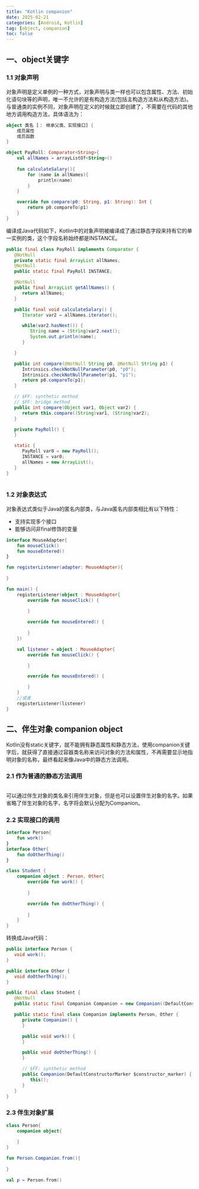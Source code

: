 ```yaml
---
title: "Kotlin companion"
date: 2025-02-21
categories: [Android, Kotlin]
tag: [object, companion]
toc: false
---
```


## 一、object关键字

### 1.1 对象声明
对象声明是定义单例的一种方式，对象声明与类一样也可以包含属性、方法、初始化语句块等的声明，唯一不允许的是有构造方法(包括主构造方法和从构造方法)。与普通类的实例不同，对象声明在定义的时候就立即创建了，不需要在代码的其他地方调用构造方法，具体语法为：
```kotlin
object 类名 [： 继承父类、实现接口] {
    成员属性
    成员函数
}
```

```kotlin
object PayRoll: Comparator<String>{
    val allNames = arrayListOf<String>()
    
    fun calculateSalary(){
        for (name in allNames){
            println(name)
        }
    }

    override fun compare(p0: String, p1: String): Int {
        return p0.compareTo(p1)
    }
}
```
编译成Java代码如下，Kotlin中的对象声明被编译成了通过静态字段来持有它的单一实例的类，这个字段名称始终都是INSTANCE。
```java
public final class PayRoll implements Comparator {
   @NotNull
   private static final ArrayList allNames;
   @NotNull
   public static final PayRoll INSTANCE;

   @NotNull
   public final ArrayList getAllNames() {
      return allNames;
   }

   public final void calculateSalary() {
      Iterator var2 = allNames.iterator();

      while(var2.hasNext()) {
         String name = (String)var2.next();
         System.out.println(name);
      }

   }

   public int compare(@NotNull String p0, @NotNull String p1) {
      Intrinsics.checkNotNullParameter(p0, "p0");
      Intrinsics.checkNotNullParameter(p1, "p1");
      return p0.compareTo(p1);
   }

   // $FF: synthetic method
   // $FF: bridge method
   public int compare(Object var1, Object var2) {
      return this.compare((String)var1, (String)var2);
   }

   private PayRoll() {
   }

   static {
      PayRoll var0 = new PayRoll();
      INSTANCE = var0;
      allNames = new ArrayList();
   }
}
```

```kotlin

```
 ### 1.2 对象表达式
 对象表达式类似于Java的匿名内部类，与Java匿名内部类相比有以下特性：
 * 支持实现多个接口
 * 能够访问非final修饰的变量
```kotlin
interface MouseAdapter{
    fun mouseClick()
    fun mouseEntered()
}

fun registerListener(adapter: MouseAdapter){
    
}

fun main() {
    registerListener(object : MouseAdapter{
        override fun mouseClick() {
            
        }

        override fun mouseEntered() {
            
        }
    })

    val listener = object : MouseAdapter{
        override fun mouseClick() {

        }

        override fun mouseEntered() {

        }
    }
    //或者
    registerListener(listener)
}
```


 ## 二、伴生对象 companion object
Kotlin没有static关键字，就不能拥有静态属性和静态方法，使用companion关键字后，就获得了直接通过容器类名称来访问对象的方法和属性，不再需要显示地指明对象的名称，最终看起来像Java中的静态方法调用。
### 2.1 作为普通的静态方法调用
```kotlin

```
可以通过伴生对象的类名来引用伴生对象，但是也可以设置伴生对象的名字。如果省略了伴生对象的名字，名字将会默认分配为Companion。
### 2.2 实现接口的调用
```kotlin
interface Person{
    fun work()
}
interface Other{
    fun doOtherThing()
}

class Student {
    companion object : Person, Other{
        override fun work() {
            
        }

        override fun doOtherThing() {
            
        }
    }
}
```
转换成Java代码：
```java
public interface Person {
   void work();
}

public interface Other {
   void doOtherThing();
}

public final class Student {
   @NotNull
   public static final Companion Companion = new Companion((DefaultConstructorMarker)null);

   public static final class Companion implements Person, Other {
      private Companion() {
      }

      public void work() {
      }

      public void doOtherThing() {
      }

      // $FF: synthetic method
      public Companion(DefaultConstructorMarker $constructor_marker) {
         this();
      }
   }
}
```
### 2.3 伴生对象扩展
```kotlin
class Person{
    companion object{
        
    }
}

fun Person.Companion.from(){
    
}

val p = Person.from()
```

